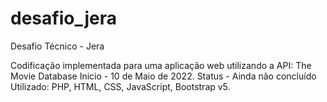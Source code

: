 # desafio_jera
Desafio Técnico - Jera

Codificação implementada para uma aplicação web utilizando a API: The Movie Database 
Inicio - 10 de Maio de 2022.
Status - Ainda não concluído
Utilizado: PHP, HTML, CSS, JavaScript, Bootstrap v5.
